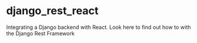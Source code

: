 # django_rest_react
Integrating a Django backend with React. Look here to find out how to with the Django Rest Framework
